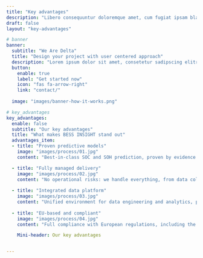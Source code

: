 ```yaml
---
title: "Key advantages"
description: "Libero consequuntur doloremque amet, cum fugiat ipsam blanditiis corrupti praesentium quis."
draft: false
layout: "key-advantages"

# banner
banner:
  subtitle: "We Are Delta"
  title: "Design your project with user centered approach"
  description: "Lorem ipsum dolor sit amet, consetetur sadipscing elitr, diam nonumy eirmod tempor invidunt ut labore dolore magna"
  button:
    enable: true
    label: "Get started now"
    icon: "fas fa-arrow-right"
    link: "contact/"
  
  image: "images/banner-how-it-works.png"

# key_advantages
key_advantages:
  enable: false
  subtitle: "Our key advantages"
  title: "What makes BESS INSIGHT stand out"
  advantages_item:
  - title: "Proven predictive models"
    image: "images/process/01.jpg"
    content: "Best-in-class SOC and SOH prediction, proven by evidence and with economic impact."

  - title: "Fully managed delivery"
    image: "images/process/02.jpg"
    content: "No operational risks: we handle everything, from data collection to output delivery."
    
  - title: "Integrated data platform"
    image: "images/process/03.jpg"
    content: "Unified environment for data engineering and analytics, powered by open-source tech."
    
  - title: "EU-based and compliant"
    image: "images/process/04.jpg"
    content: "Full compliance with European regulations, including the AI Act, with data managed in the EU."

    Mini-header: Our key advantages


---
```

